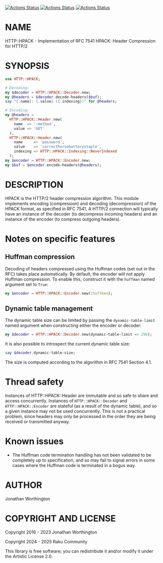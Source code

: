 [![Actions Status](https://github.com/raku-community-modules/HTTP-HPACK/actions/workflows/linux.yml/badge.svg)](https://github.com/raku-community-modules/HTTP-HPACK/actions) [![Actions Status](https://github.com/raku-community-modules/HTTP-HPACK/actions/workflows/macos.yml/badge.svg)](https://github.com/raku-community-modules/HTTP-HPACK/actions) [![Actions Status](https://github.com/raku-community-modules/HTTP-HPACK/actions/workflows/windows.yml/badge.svg)](https://github.com/raku-community-modules/HTTP-HPACK/actions)

NAME
====

HTTP::HPACK - Implementation of RFC 7541 HPACK: Header Compression for HTTP/2

SYNOPSIS
========

```raku
use HTTP::HPACK;

# Decoding:
my $decoder = HTTP::HPACK::Decoder.new;
my @headers = $decoder.decode-headers($buf);
say "{.name}: {.value} ({.indexing})" for @headers;

# Encoding:
my @headers = 
  HTTP::HPACK::Header.new(
    name  => ':method',
    value => 'GET'
  ),
  HTTP::HPACK::Header.new(
    name     => 'password',
    value    => 'correcthorsebatterystaple',
    indexing => HTTP::HPACK::Indexing::NeverIndexed
  );
my $encoder = HTTP::HPACK::Encoder.new;
my $buf = $encoder.encode-headers(@headers);
```

DESCRIPTION
===========

HPACK is the HTTP/2 header compression algorithm. This module implements encoding (compression) and decoding (decompression) of the HPACK format, as specified in RFC 7541. A HTTP/2 connection will typically have an instance of the decoder (to decompress incoming headers) and an instance of the encoder (to compress outgoing headers).

Notes on specific features
==========================

Huffman compression
-------------------

Decoding of headers compressed using the Huffman codes (set out in the RFC) takes place automatically. By default, the encoder will not apply Huffman compression. To enable this, construct it with the `huffman` named argument set to `True`:

```raku
my $encoder = HTTP::HPACK::Encoder.new(:huffman);
```

Dynamic table management
------------------------

The dynamic table size can be limited by passing the `dynamic-table-limit` named argument when constructing either the encoder or decoder:

```raku
my $decoder = HTTP::HPACK::Decoder.new(dynamic-table-limit => 256);
```

It is also possible to introspect the current dynamic table size:

```raku
say $decoder.dynamic-table-size;
```

The size is computed according to the algorithm in RFC 7541 Section 4.1.

Thread safety
=============

Instances of HTTP::HPACK::Header are immutable and so safe to share and access concurrently. Instances of `HTTP::HPACK::Decoder` and `HTTP::HPACK::Encoder` are stateful (as a result of the dynamic table), and so a given instance may not be used concurrently. This is not a practical problem, since headers may only be processed in the order they are being received or transmitted anyway.

Known issues
============

  * The Huffman code termination handling has not been validated to be completely up to specification, and so may fail to signal errors in some cases where the Huffman code is terminated in a bogus way.

AUTHOR
======

Jonathan Worthington

COPYRIGHT AND LICENSE
=====================

Copyright 2016 - 2023 Jonathan Worthington

Copyright 2024 - 2025 Raku Community

This library is free software; you can redistribute it and/or modify it under the Artistic License 2.0.


